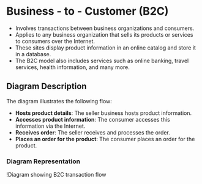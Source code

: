 # Business - to - Customer (B2C)

- Involves transactions between business organizations and consumers.
- Applies to any business organization that sells its products or services to consumers over the Internet.
- These sites display product information in an online catalog and store it in a database.
- The B2C model also includes services such as online banking, travel services, health information, and many more.

## Diagram Description
The diagram illustrates the following flow:
- **Hosts product details**: The seller business hosts product information.
- **Accesses product information**: The consumer accesses this information via the Internet.
- **Receives order**: The seller receives and processes the order.
- **Places an order for the product**: The consumer places an order for the product.

### Diagram Representation
!Diagram showing B2C transaction flow